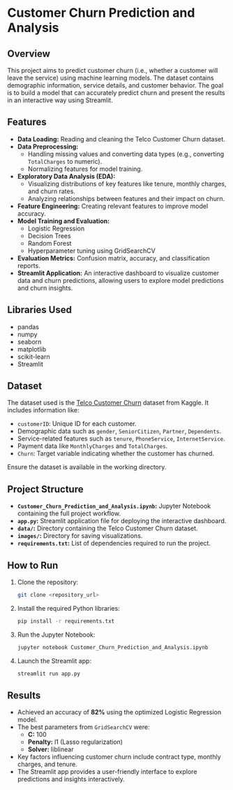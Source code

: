 # Customer Churn Prediction and Analysis

## Overview
This project aims to predict customer churn (i.e., whether a customer will leave the service) using machine learning models. The dataset contains demographic information, service details, and customer behavior. The goal is to build a model that can accurately predict churn and present the results in an interactive way using Streamlit.

## Features
- **Data Loading:** Reading and cleaning the Telco Customer Churn dataset.
- **Data Preprocessing:**
  - Handling missing values and converting data types (e.g., converting `TotalCharges` to numeric).
  - Normalizing features for model training.
- **Exploratory Data Analysis (EDA):**
  - Visualizing distributions of key features like tenure, monthly charges, and churn rates.
  - Analyzing relationships between features and their impact on churn.
- **Feature Engineering:** Creating relevant features to improve model accuracy.
- **Model Training and Evaluation:**
  - Logistic Regression
  - Decision Trees
  - Random Forest
  - Hyperparameter tuning using GridSearchCV
- **Evaluation Metrics:** Confusion matrix, accuracy, and classification reports.
- **Streamlit Application:** An interactive dashboard to visualize customer data and churn predictions, allowing users to explore model predictions and churn insights.

## Libraries Used
- pandas
- numpy
- seaborn
- matplotlib
- scikit-learn
- Streamlit

## Dataset
The dataset used is the [Telco Customer Churn](https://www.kaggle.com/datasets/blastchar/telco-customer-churn/data) dataset from Kaggle. It includes information like:
- `customerID`: Unique ID for each customer.
- Demographic data such as `gender`, `SeniorCitizen`, `Partner`, `Dependents`.
- Service-related features such as `tenure`, `PhoneService`, `InternetService`.
- Payment data like `MonthlyCharges` and `TotalCharges`.
- `Churn`: Target variable indicating whether the customer has churned.

Ensure the dataset is available in the working directory.

## Project Structure
- **`Customer_Churn_Prediction_and_Analysis.ipynb`:** Jupyter Notebook containing the full project workflow.
- **`app.py`:** Streamlit application file for deploying the interactive dashboard.
- **`data/`:** Directory containing the Telco Customer Churn dataset.
- **`images/`:** Directory for saving visualizations.
- **`requirements.txt`:** List of dependencies required to run the project.

## How to Run
1. Clone the repository:
   ```bash
   git clone <repository_url>
   ```
2. Install the required Python libraries:
   ```bash
   pip install -r requirements.txt
   ```
3. Run the Jupyter Notebook:
   ```bash
   jupyter notebook Customer_Churn_Prediction_and_Analysis.ipynb
   ```
4. Launch the Streamlit app:
   ```bash
   streamlit run app.py
   ```

## Results
- Achieved an accuracy of **82%** using the optimized Logistic Regression model.
- The best parameters from `GridSearchCV` were:
  - **C:** 100
  - **Penalty:** l1 (Lasso regularization)
  - **Solver:** liblinear
- Key factors influencing customer churn include contract type, monthly charges, and tenure.
- The Streamlit app provides a user-friendly interface to explore predictions and insights interactively.